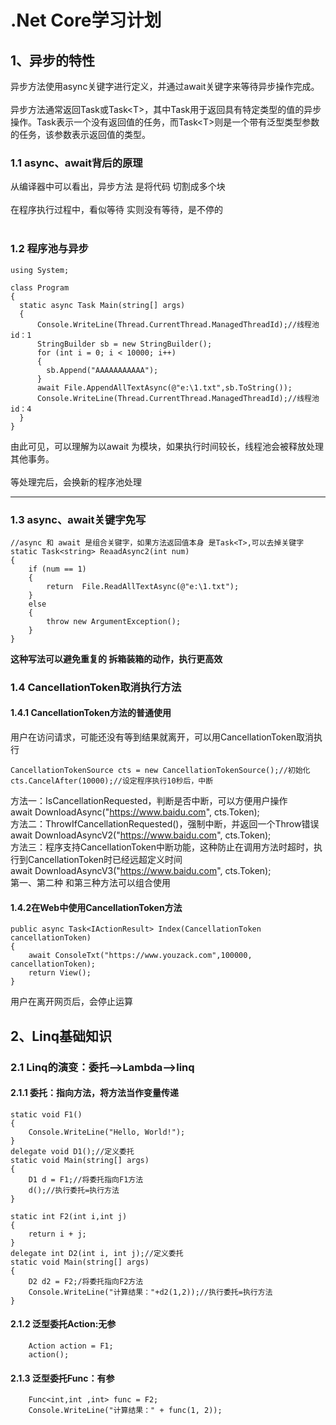 # .Net Core学习计划
## 1、异步的特性
异步方法使用async关键字进行定义，并通过await关键字来等待异步操作完成。
<br><br>
异步方法通常返回Task或Task\<T\>，其中Task用于返回具有特定类型的值的异步操作。Task表示一个没有返回值的任务，而Task\<T\>则是一个带有泛型类型参数的任务，该参数表示返回值的类型。

### 1.1 async、await背后的原理

从编译器中可以看出，异步方法 是将代码 切割成多个块
<br><br>
在程序执行过程中，看似等待 实则没有等待，是不停的
<br><br>
### 1.2 程序池与异步
```
using System;

class Program
{
  static async Task Main(string[] args)
  {
      Console.WriteLine(Thread.CurrentThread.ManagedThreadId);//线程池id：1
      StringBuilder sb = new StringBuilder();
      for (int i = 0; i < 10000; i++)
      {
        sb.Append("AAAAAAAAAAA");
      }
      await File.AppendAllTextAsync(@"e:\1.txt",sb.ToString());
      Console.WriteLine(Thread.CurrentThread.ManagedThreadId);//线程池id：4
  }
}
```
由此可见，可以理解为以await 为模块，如果执行时间较长，线程池会被释放处理其他事务。
<br><br>
等处理完后，会换新的程序池处理
___
### 1.3 async、await关键字免写
```
//async 和 await 是组合关键字，如果方法返回值本身 是Task<T>,可以去掉关键字
static Task<string> ReaadAsync2(int num)
{
    if (num == 1)
    {
        return  File.ReadAllTextAsync(@"e:\1.txt");
    }
    else
    {
        throw new ArgumentException();
    }
}
```
**这种写法可以避免重复的 拆箱装箱的动作，执行更高效**
### 1.4 CancellationToken取消执行方法
#### 1.4.1 CancellationToken方法的普通使用
用户在访问请求，可能还没有等到结果就离开，可以用CancellationToken取消执行
```
CancellationTokenSource cts = new CancellationTokenSource();//初始化
cts.CancelAfter(10000);//设定程序执行10秒后，中断
```
方法一：IsCancellationRequested，判断是否中断，可以方便用户操作
<br>
await DownloadAsync("https://www.baidu.com", cts.Token);
<br>
方法二：ThrowIfCancellationRequested()，强制中断，并返回一个Throw错误
<br>
await DownloadAsyncV2("https://www.baidu.com", cts.Token);
<br>
方法三：程序支持CancellationToken中断功能，这种防止在调用方法时超时，执行到CancellationToken时已经远超定义时间
<br>
await DownloadAsyncV3("https://www.baidu.com", cts.Token);
<br>
第一、第二种 和第三种方法可以组合使用
#### 1.4.2在Web中使用CancellationToken方法
```
public async Task<IActionResult> Index(CancellationToken cancellationToken)
{
    await ConsoleTxt("https://www.youzack.com",100000, cancellationToken);
    return View();
}
```
用户在离开网页后，会停止运算

## 2、Linq基础知识
### 2.1 Linq的演变：委托——>Lambda——>linq
#### 2.1.1 委托：指向方法，将方法当作变量传递
```
static void F1()
{
    Console.WriteLine("Hello, World!");
}
delegate void D1();//定义委托
static void Main(string[] args)
{
    D1 d = F1;//将委托指向F1方法
    d();//执行委托=执行方法
}
```
```
static int F2(int i,int j)
{
    return i + j;
}
delegate int D2(int i, int j);//定义委托
static void Main(string[] args)
{
    D2 d2 = F2;/将委托指向F2方法
    Console.WriteLine("计算结果："+d2(1,2));//执行委托=执行方法
}
```
#### 2.1.2 泛型委托Action:无参
```
    Action action = F1;
    action();
```
#### 2.1.3 泛型委托Func：有参
```
    Func<int,int ,int> func = F2;
    Console.WriteLine("计算结果：" + func(1, 2));
```
